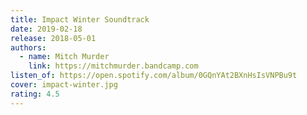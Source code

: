 ```yaml
---
title: Impact Winter Soundtrack
date: 2019-02-18
release: 2018-05-01
authors:
  - name: Mitch Murder
    link: https://mitchmurder.bandcamp.com
listen_of: https://open.spotify.com/album/0GQnYAt2BXnHsIsVNPBu9t
cover: impact-winter.jpg
rating: 4.5
---
```

